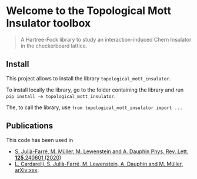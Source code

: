 # Welcome to the Topological Mott Insulator toolbox
> A Hartree-Fock library to study an interaction-induced Chern Insulator in the checkerboard lattice. <br>


## Install



This project allows to install the library `topological_mott_insulator`.

To install locally the library, go to the folder containing the library and run `pip install -e topological_mott_insulator`.

The, to call the library, use `from topological_mott_insulator import ...`

## Publications
This code has been used in 
- [S. Julià-Farré, M. Müller, M. Lewenstein and A. Dauphin Phys. Rev. Lett. **125**,240601 (2020)](https://doi.org/10.1103/PhysRevLett.125.240601)
- [L. Cardarelli, S. Julià-Farré, M. Lewenstein, A. Dauphin and M. Müller, arXiv:xxx]().
